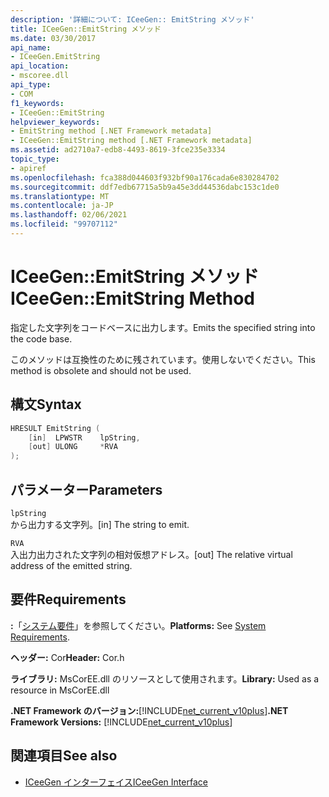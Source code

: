 ```yaml
---
description: '詳細について: ICeeGen:: EmitString メソッド'
title: ICeeGen::EmitString メソッド
ms.date: 03/30/2017
api_name:
- ICeeGen.EmitString
api_location:
- mscoree.dll
api_type:
- COM
f1_keywords:
- ICeeGen::EmitString
helpviewer_keywords:
- EmitString method [.NET Framework metadata]
- ICeeGen::EmitString method [.NET Framework metadata]
ms.assetid: ad2710a7-edb8-4493-8619-3fce235e3334
topic_type:
- apiref
ms.openlocfilehash: fca388d044603f932bf90a176cada6e830284702
ms.sourcegitcommit: ddf7edb67715a5b9a45e3dd44536dabc153c1de0
ms.translationtype: MT
ms.contentlocale: ja-JP
ms.lasthandoff: 02/06/2021
ms.locfileid: "99707112"
---
```

# <a name="iceegenemitstring-method"></a><span data-ttu-id="74924-103">ICeeGen::EmitString メソッド</span><span class="sxs-lookup"><span data-stu-id="74924-103">ICeeGen::EmitString Method</span></span>

<span data-ttu-id="74924-104">指定した文字列をコードベースに出力します。</span><span class="sxs-lookup"><span data-stu-id="74924-104">Emits the specified string into the code base.</span></span>  
  
 <span data-ttu-id="74924-105">このメソッドは互換性のために残されています。使用しないでください。</span><span class="sxs-lookup"><span data-stu-id="74924-105">This method is obsolete and should not be used.</span></span>  
  
## <a name="syntax"></a><span data-ttu-id="74924-106">構文</span><span class="sxs-lookup"><span data-stu-id="74924-106">Syntax</span></span>  
  
```cpp  
HRESULT EmitString (  
    [in]  LPWSTR    lpString,  
    [out] ULONG     *RVA  
);  
```  
  
## <a name="parameters"></a><span data-ttu-id="74924-107">パラメーター</span><span class="sxs-lookup"><span data-stu-id="74924-107">Parameters</span></span>  

 `lpString`  
 <span data-ttu-id="74924-108">から出力する文字列。</span><span class="sxs-lookup"><span data-stu-id="74924-108">[in] The string to emit.</span></span>  
  
 `RVA`  
 <span data-ttu-id="74924-109">入出力出力された文字列の相対仮想アドレス。</span><span class="sxs-lookup"><span data-stu-id="74924-109">[out] The relative virtual address of the emitted string.</span></span>  
  
## <a name="requirements"></a><span data-ttu-id="74924-110">要件</span><span class="sxs-lookup"><span data-stu-id="74924-110">Requirements</span></span>  

 <span data-ttu-id="74924-111">**:**「[システム要件](../../get-started/system-requirements.md)」を参照してください。</span><span class="sxs-lookup"><span data-stu-id="74924-111">**Platforms:** See [System Requirements](../../get-started/system-requirements.md).</span></span>  
  
 <span data-ttu-id="74924-112">**ヘッダー:** Cor</span><span class="sxs-lookup"><span data-stu-id="74924-112">**Header:** Cor.h</span></span>  
  
 <span data-ttu-id="74924-113">**ライブラリ:** MsCorEE.dll のリソースとして使用されます。</span><span class="sxs-lookup"><span data-stu-id="74924-113">**Library:** Used as a resource in MsCorEE.dll</span></span>  
  
 <span data-ttu-id="74924-114">**.NET Framework のバージョン:**[!INCLUDE[net_current_v10plus](../../../../includes/net-current-v10plus-md.md)]</span><span class="sxs-lookup"><span data-stu-id="74924-114">**.NET Framework Versions:** [!INCLUDE[net_current_v10plus](../../../../includes/net-current-v10plus-md.md)]</span></span>  
  
## <a name="see-also"></a><span data-ttu-id="74924-115">関連項目</span><span class="sxs-lookup"><span data-stu-id="74924-115">See also</span></span>

- [<span data-ttu-id="74924-116">ICeeGen インターフェイス</span><span class="sxs-lookup"><span data-stu-id="74924-116">ICeeGen Interface</span></span>](iceegen-interface.md)
